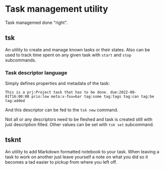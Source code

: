 # Task management utility

Task managemed done "right".

## tsk

An utility to create and manage known tasks or their states. Also can be used to track time spent on any given task with `start` and `stop` subcommands.

### Task descriptor language

Simply defines properties and metadata of the task:

`This is a prj:Project task that has to be done. due:2022-08-01T16:00:00 prio:low meta:x-fuu=bar tag:some tag:tags tag:can tag:be tag:added`

And this descriptor can be fed to the `tsk new` command.

Not all or any descriptors need to be fleshed and task is created still with just description filled. Other values can be set with `tsk set` subcommand.

## tsknt

An utility to add Markdown formatted notebook to your task. When leaving a task to work on another just leave yourself a note on what you did so it becomes a tad easier to pickup from where you left off.
